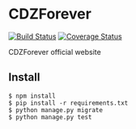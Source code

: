 # CDZForever

[![Build Status](https://travis-ci.org/dvl/cdzforever.net.svg?branch=v2)](https://travis-ci.org/dvl/cdzforever.net) [![Coverage Status](https://coveralls.io/repos/dvl/cdzforever.net/badge.png)](https://coveralls.io/r/dvl/cdzforever.net)

CDZForever official website

## Install

    $ npm install
    $ pip install -r requirements.txt
    $ python manage.py migrate
    $ python manage.py test
